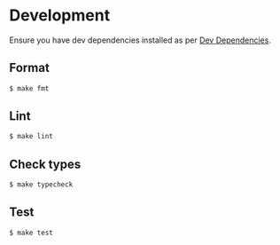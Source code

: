 # Development

Ensure you have dev dependencies installed as per [Dev Dependencies](installation.md#dev-dependencies).


## Format

```sh
$ make fmt
```


## Lint

```sh
$ make lint
```

## Check types

```sh
$ make typecheck
```


## Test

```sh
$ make test
```
